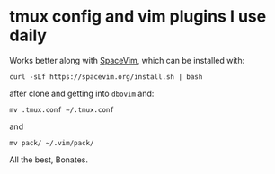 # tmux config and vim plugins I use daily

Works better along with [SpaceVim](https://spacevim.org), which can be installed with:

```
curl -sLf https://spacevim.org/install.sh | bash
```

after clone and getting into `dbovim` and:

```
mv .tmux.conf ~/.tmux.conf
```

and

```
mv pack/ ~/.vim/pack/
```

All the best,
    Bonates.
